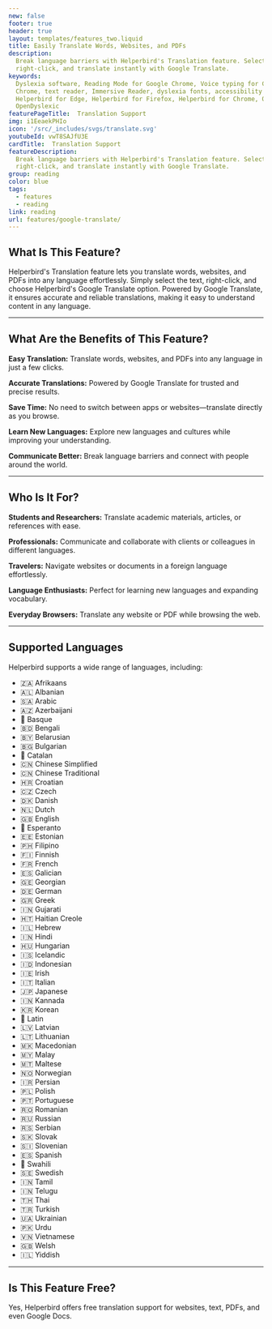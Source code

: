 ```yaml
---
new: false
footer: true
header: true
layout: templates/features_two.liquid
title: Easily Translate Words, Websites, and PDFs
description:
  Break language barriers with Helperbird's Translation feature. Select text on any website or PDF,
  right-click, and translate instantly with Google Translate.
keywords:
  Dyslexia software, Reading Mode for Google Chrome, Voice typing for Chrome, Text to speech for
  Chrome, text reader, Immersive Reader, dyslexia fonts, accessibility software, dyslexia software,
  Helperbird for Edge, Helperbird for Firefox, Helperbird for Chrome, Opendyslexic for Chrome,
  OpenDyslexic
featurePageTitle:  Translation Support
img: i1EeaekPHIo
icon: '/src/_includes/svgs/translate.svg'
youtubeId: vwT8SAJfU3E
cardTitle:  Translation Support
featureDescription:
  Break language barriers with Helperbird's Translation feature. Select text on any website or PDF,
  right-click, and translate instantly with Google Translate.
group: reading
color: blue
tags:
  - features
  - reading
link: reading
url: features/google-translate/
---
```



## What Is This Feature?

Helperbird's Translation feature lets you translate words, websites, and PDFs into any language effortlessly. Simply select the text, right-click, and choose Helperbird's Google Translate option. Powered by Google Translate, it ensures accurate and reliable translations, making it easy to understand content in any language.

---

## What Are the Benefits of This Feature?


**Easy Translation:** Translate words, websites, and PDFs into any language in just a few clicks.  

**Accurate Translations:** Powered by Google Translate for trusted and precise results.  

**Save Time:** No need to switch between apps or websites—translate directly as you browse.  

**Learn New Languages:** Explore new languages and cultures while improving your understanding.  

**Communicate Better:** Break language barriers and connect with people around the world.

---

## Who Is It For?


**Students and Researchers:** Translate academic materials, articles, or references with ease.  

**Professionals:** Communicate and collaborate with clients or colleagues in different languages.  

**Travelers:** Navigate websites or documents in a foreign language effortlessly.  

**Language Enthusiasts:** Perfect for learning new languages and expanding vocabulary.  

**Everyday Browsers:** Translate any website or PDF while browsing the web.

---

## Supported Languages

Helperbird supports a wide range of languages, including:

- 🇿🇦 Afrikaans  
- 🇦🇱 Albanian  
- 🇸🇦 Arabic  
- 🇦🇿 Azerbaijani  
- 🏴 Basque  
- 🇧🇩 Bengali  
- 🇧🇾 Belarusian  
- 🇧🇬 Bulgarian  
- 🏴 Catalan  
- 🇨🇳 Chinese Simplified  
- 🇨🇳 Chinese Traditional  
- 🇭🇷 Croatian  
- 🇨🇿 Czech  
- 🇩🇰 Danish  
- 🇳🇱 Dutch  
- 🇬🇧 English  
- 🏴 Esperanto  
- 🇪🇪 Estonian  
- 🇵🇭 Filipino  
- 🇫🇮 Finnish  
- 🇫🇷 French  
- 🇪🇸 Galician  
- 🇬🇪 Georgian  
- 🇩🇪 German  
- 🇬🇷 Greek  
- 🇮🇳 Gujarati  
- 🇭🇹 Haitian Creole  
- 🇮🇱 Hebrew  
- 🇮🇳 Hindi  
- 🇭🇺 Hungarian  
- 🇮🇸 Icelandic  
- 🇮🇩 Indonesian  
- 🇮🇪 Irish  
- 🇮🇹 Italian  
- 🇯🇵 Japanese  
- 🇮🇳 Kannada  
- 🇰🇷 Korean  
- 🏴 Latin  
- 🇱🇻 Latvian  
- 🇱🇹 Lithuanian  
- 🇲🇰 Macedonian  
- 🇲🇾 Malay  
- 🇲🇹 Maltese  
- 🇳🇴 Norwegian  
- 🇮🇷 Persian  
- 🇵🇱 Polish  
- 🇵🇹 Portuguese  
- 🇷🇴 Romanian  
- 🇷🇺 Russian  
- 🇷🇸 Serbian  
- 🇸🇰 Slovak  
- 🇸🇮 Slovenian  
- 🇪🇸 Spanish  
- 🏴 Swahili  
- 🇸🇪 Swedish  
- 🇮🇳 Tamil  
- 🇮🇳 Telugu  
- 🇹🇭 Thai  
- 🇹🇷 Turkish  
- 🇺🇦 Ukrainian  
- 🇵🇰 Urdu  
- 🇻🇳 Vietnamese  
- 🇬🇧 Welsh  
- 🇮🇱 Yiddish  

---

## Is This Feature Free?

Yes, Helperbird offers free translation support for websites, text, PDFs, and even Google Docs.
